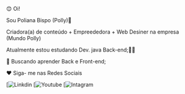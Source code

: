 😊 Oi!

Sou Poliana Bispo (Polly)👩

Criadora(a) de conteúdo + Empreededora + Web Desiner na empresa (Mundo Polly)

Atualmente estou estudando Dev. java Back-end;👩‍🚀

🚀 Buscando aprender Back e Front-end;

❤️ Siga- me nas Redes Sociais

[![Linkdin](https://www.linkedin.com/in/polly-bispo-321020246/) 
[![Youtube](https://www.youtube.com/channel/UC9tm-SXoODV494oYvpvnVKg) [![ Intagram](https://www.instagram.com/pollybispooficial/)

